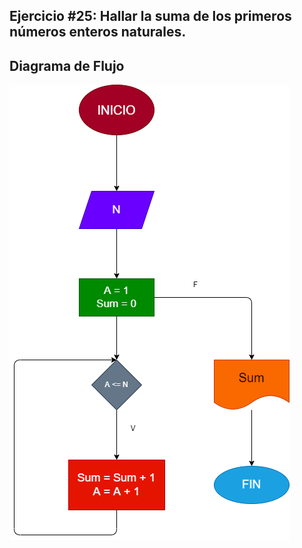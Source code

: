 ## Ejercicio #25: Hallar la suma de los primeros números enteros naturales.

## Diagrama de Flujo

![Diagrama de Flujo](diagrama.png "Diagrama de Flujo")